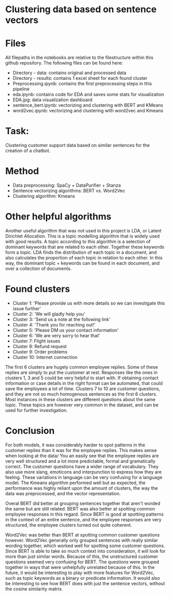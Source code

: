 # Clustering data based on sentence vectors

# Files
All filepaths in the notebooks are relative to the filestructure within this github repository. The following files can be found here:
- Directory - data: contains original and processed data
- Directory - results: contains 1 excel sheet for each found cluster
- Preprocessing.ipynb: contains the first preprocessing steps in this pipeline
- eda.ipynb: contains code for EDA and saves some stats for visualization
- EDA.jpg: data visualization dashboard
- sentence_bert.ipynb: vectorizing and clustering with BERT and KMeans
- word2vec.ipynb: vectorizing and clustering with word2vec and Kmeans

# Task:
Clustering customer support data based on similar sentences for the creation of a chatbot.

# Method
- Data preprocessing: SpaCy + DataPurifier + Stanza
- Sentence vectorizing algorithms: BERT vs. Word2Vec
- Clustering algorithm: Kmeans

# Other helpful algorithms
Another useful algorithm that was not used in this project is LDA, or Latent Dirichlet Allocation. This is a topic modelling algorithm that is widely used with good results. A topic according to this algorithm is a selection of dominant keywords that are related to each other. Together these keywords form a topic. LDA finds the distribution of each topic in a document, and also calculates the proportion of each topic in relation to each other. In this way, the dominant topic + keywords can be found in each document, and over a collection of documents.

# Found clusters
- Cluster 1: 'Please provide us with more details so we can investigate this issue further'
- Cluster 2: 'We will gladly help you'
- Cluster 3: 'Send us a note at the following link'
- Cluster 4: 'Thank you for reaching out!'
- Cluster 5: 'Please DM us your contact information'
- Cluster 6: 'We are very sorry to hear that'
- Cluster 7:  Flight issues
- Cluster 8:  Refund request
- Cluster 9:  Order problems
- Cluster 10: Internet connection

The first 6 clusters are hugely common employee replies. Some of these replies are simply to put the customer at rest. Responses like the ones in clusters 1, 3 and 5 could be very helpful to start with. If obtaining contact information or case details in the right format can be automated, that could save the employees a lot of time. Clusters 7 to 10 are customer questions, and they are not so much homogenous sentences as the first 6 clusters. Most instances in these clusters are different questions about the same topic. These topics are however very common in the dataset, and can be used for further investigation. 

# Conclusion
For both models, it was considerably harder to spot patterns in the customer replies than it was for the employee replies. This makes sense when looking at the data/ You an easily see that the employee replies are very well structured and a lot more predictable, formal and gramatically correct. The customer questions have a wider range of vocabulary. They also use more slang, emoticons and interpunction to express how they are feeling. These variations in language can be very confusing for a language model. The Kmeans algorithm performed well but as expected, the performance was highly reliant upon the amount of clusters, the way the data was preprocessed, and the vector representation. 

Overal BERT did better at grouping sentences together that aren't worded the same but are still related. BERT was also better at spotting common employee responses in this regard. Since BERT is good at spotting patterns in the context of an entire sentence, and the employee responses are very structured, the employee clusters turned out quite coherent. 

Word2Vec was better than BERT at spotting common customer questions however. Word2Vec generally only grouped sentences with really similar wording together, which worked well for spotting some customer questions. Since BERT is able to take so much context into consideration, it will look for more than just similar words. Because of this, the unstructured customer questions seemed very confusing for BERT. The questions were grouped together in ways that were unhelpfully unrelated because of this. In the future, it would be interesting to play with more features for Word2Vec, such as topic keywords as a binary or predicate information. It would also be interesting to see how BERT does with just the sentence vectors, without the cosine similarity matrix. 
